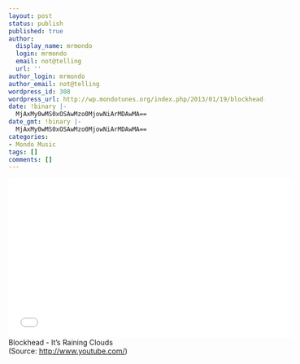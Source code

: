 ```yaml
---
layout: post
status: publish
published: true
author:
  display_name: mrmondo
  login: mrmondo
  email: not@telling
  url: ''
author_login: mrmondo
author_email: not@telling
wordpress_id: 308
wordpress_url: http://wp.mondotunes.org/index.php/2013/01/19/blockhead-its-raining-clouds/
date: !binary |-
  MjAxMy0wMS0xOSAwMzo0MjowNiArMDAwMA==
date_gmt: !binary |-
  MjAxMy0wMS0xOSAwMzo0MjowNiArMDAwMA==
categories:
- Mondo Music
tags: []
comments: []
---
```

<iframe width="560" height="315" src="//www.youtube.com/embed/MvoQOAWiPow" frameborder="0"> </iframe>
Blockhead - It&#8217;s Raining Clouds
<div class="attribution">(<span>Source:</span> <a href="http://www.youtube.com/">http://www.youtube.com/</a>)</div>
